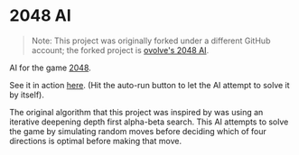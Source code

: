# 2048 AI

> Note: This project was originally forked under a different GitHub account; the forked project is [ovolve's 2048 AI](https://github.com/ovolve/2048-AI).

AI for the game [2048](https://github.com/gabrielecirulli/2048).

See it in action [here](https://hk3yz.github.io). (Hit the auto-run button to let the AI attempt to solve it by itself).

The original algorithm that this project was inspired by was using an iterative deepening depth first alpha-beta search. This AI attempts to solve the game by simulating random moves before deciding which of four directions is optimal before making that move.
